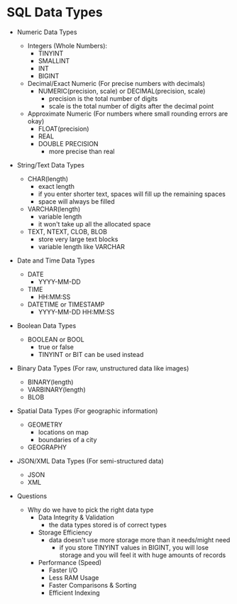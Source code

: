 # SQL Data Types

* Numeric Data Types
    * Integers (Whole Numbers):
        * TINYINT
        * SMALLINT
        * INT
        * BIGINT
    * Decimal/Exact Numeric (For precise numbers with decimals)
        * NUMERIC(precision, scale) or DECIMAL(precision, scale)
            * precision is the total number of digits
            * scale is the total number of digits after the decimal point
    * Approximate Numeric (For numbers where small rounding errors are okay)
        * FLOAT(precision)
        * REAL
        * DOUBLE PRECISION
            * more precise than real

* String/Text Data Types
    * CHAR(length)
        * exact length
        * if you enter shorter text, spaces will fill up the remaining spaces
        * space will always be filled
    * VARCHAR(length)
        * variable length
        * it won't take up all the allocated space
    * TEXT, NTEXT, CLOB, BLOB
        * store very large text blocks
        * variable length like VARCHAR

* Date and Time Data Types 
    * DATE
        * YYYY-MM-DD
    * TIME
        * HH:MM:SS
    * DATETIME or TIMESTAMP
        * YYYY-MM-DD HH:MM:SS

* Boolean Data Types
    * BOOLEAN or BOOL
        * true or false
        * TINYINT or BIT can be used instead

* Binary Data Types (For raw, unstructured data like images)
    * BINARY(length)
    * VARBINARY(length)
    * BLOB

* Spatial Data Types (For geographic information)
    * GEOMETRY
        * locations on map
        * boundaries of a city
    * GEOGRAPHY

* JSON/XML Data Types (For semi-structured data)
    * JSON
    * XML

* Questions
    * Why do we have to pick the right data type
        * Data Integrity & Validation
            * the data types stored is of correct types
        * Storage Efficiency
            * data doesn't use more storage more than it needs/might need
                * if you store TINYINT values in BIGINT, you will lose storage and you will feel it with huge amounts of records
        * Performance (Speed)
            * Faster I/O
            * Less RAM Usage
            * Faster Comparisons & Sorting
            * Efficient Indexing